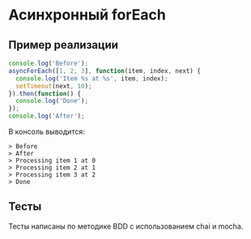 # Асинхронный forEach

## Пример реализации
```js
console.log('Before');
asyncForEach([1, 2, 3], function(item, index, next) {
  console.log('Item %s at %s', item, index);
  setTimeout(next, 10);
}).then(function() {
  console.log('Done');
});
console.log('After');
```

В консоль выводится:

```
> Before
> After
> Processing item 1 at 0
> Processing item 2 at 1
> Processing item 3 at 2
> Done
```

## Тесты

Тесты написаны по методике BDD c использованием chai и mocha.